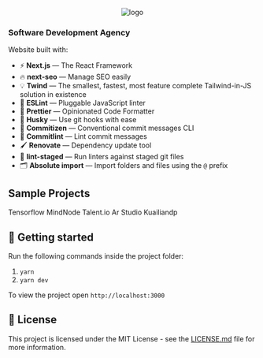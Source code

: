 <p align="center">
  <img src="https://papionne.com/wp-content/uploads/2015/02/Logo_Papionne_Site1.png" alt="logo">
</p>

<h3> Software Development Agency </h3>

Website built with:

- ⚡ **Next.js** — The React Framework
- 🔥 **next-seo** — Manage SEO easily
- 💡 **Twind** — The smallest, fastest, most feature complete Tailwind-in-JS solution in existence
- 📏 **ESLint** — Pluggable JavaScript linter
- 💖 **Prettier** — Opinionated Code Formatter
- 🐶 **Husky** — Use git hooks with ease
- 📄 **Commitizen** — Conventional commit messages CLI
- 🚓 **Commitlint** — Lint commit messages
- 🖌 **Renovate** — Dependency update tool
- 🚫 **lint-staged** — Run linters against staged git files
- 🗂 **Absolute import** — Import folders and files using the `@` prefix

## Sample Projects

<a src="https://www.tensorflow.org/">Tensorflow</a>
<a src="https://www.mindnode.com/">MindNode</a>
<a src="https://www.talent.io/p/en-fr/home">Talent.io</a>
<a src="https://sparkar.facebook.com/ar-studio/">Ar Studio</a>
<a src="https://kuailiandp.com/">Kuailiandp</a>

## 🚀 Getting started

Run the following commands inside the project folder:

1. `yarn`
2. `yarn dev`

To view the project open `http://localhost:3000`

## 📝 License

This project is licensed under the MIT License - see the [LICENSE.md](LICENSE.md) file for more information.
